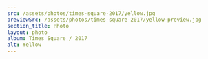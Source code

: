 ```yaml
---
src: /assets/photos/times-square-2017/yellow.jpg
previewSrc: /assets/photos/times-square-2017/yellow-preview.jpg
section_title: Photo
layout: photo
album: Times Square / 2017
alt: Yellow
---
```

